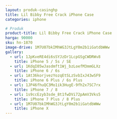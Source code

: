 ```yaml
---
layout: produk-casinghp
title: Lil Bibby Free Crack iPhone Case
categories: iphone

# Produk
product-title: Lil Bibby Free Crack iPhone Case
harga: 90000
sku: hn-1870
image-drive: 1M7U07bkIMhWG3JtLgY0m2b1iGatdbWWw
gallery:
  - url: 1JpKveRE4di6sSYJzDr1LcpGSgCWDRWv8
    title: iPhone 5 / 5s / SE
  - url: 1KdqI05wJasdmft1Wj_bzLoefM3mmGLXz
    title: iPhone 6 / 6s
  - url: 1At36korjvezYozqEtSLzSvbIxJ43wSF9
    title: iPhone 6 Plus / 6s Plus
  - url: 1JP46fhuQC3Mo1ik3HugE-9fh2x7SC7rx
    title: iPhone 7 / 8
  - url: 1s9ccEzyb3sde_8t1fwDVi72pAmV3Vks5
    title: iPhone 7 Plus / 8 Plus
  - url: 1M7U07bkIMhWG3JtLgY0m2b1iGatdbWWw
    title: iPhone X
---
```

